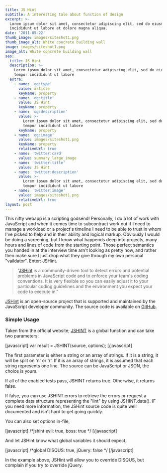 ```yaml
---
title: JS Hint
subtitle: A interesting tale about function of design
excerpt: >-
  Lorem ipsum dolor sit amet, consectetur adipiscing elit, sed do eiusmod tempor
  incididunt ut labore et dolore magna aliqua.
date: '2011-05-22'
thumb_image: images/siteshot1.png
thumb_image_alt: White concrete building wall
image: images/siteshot1.png
image_alt: White concrete building wall
seo:
  title: JS Hint
  description: >-
    Lorem ipsum dolor sit amet, consectetur adipiscing elit, sed do eiusmod
    tempor incididunt ut labore
  extra:
    - name: 'og:type'
      value: article
      keyName: property
    - name: 'og:title'
      value: JS Hint
      keyName: property
    - name: 'og:description'
      value: >-
        Lorem ipsum dolor sit amet, consectetur adipiscing elit, sed do eiusmod
        tempor incididunt ut labore
      keyName: property
    - name: 'og:image'
      value: images/siteshot1.png
      keyName: property
      relativeUrl: true
    - name: 'twitter:card'
      value: summary_large_image
    - name: 'twitter:title'
      value: JS Hint
    - name: 'twitter:description'
      value: >-
        Lorem ipsum dolor sit amet, consectetur adipiscing elit, sed do eiusmod
        tempor incididunt ut labore
    - name: 'twitter:image'
      value: images/siteshot1.png
      relativeUrl: true
layout: post
---
```


This nifty webapp is a scripting godsend! Personally, I do a lot of work with JavaScript and when it comes time to subcontract work out if I need to manage a workload or a project's timeline I need to be able to trust in whom I've picked to help and in their ability and logical markup. Obviously I would be doing a screening, but I know what happends deep into projects, many hours and lines of code from the starting point. Those perfect semantics you handed in at the interview time arn't looking as pretty now, and rather then make sure I just drop what they give through my own personal "vaildator". Enter: JSHint.

> "[JSHint](http://jshint.com) is a community-driven tool to detect errors and potential problems in JavaScript code and to enforce your team's coding conventions. It is very flexible so you can easily adjust it to your particular coding guidelines and the environment you expect your code to execute in."

[JSHint](http://jshint.com) is an open-source project that is supported and maintained by the JavaScript developer community. The source code is available on [GitHub](http://github.com/jshint/jshint/).

[](http://jshint.com)

### Simple Usage

Taken from the official website; [JSHINT](http://jshint.com) is a global function and can take two parameters:

\[javascript\] var result = JSHINT(source, options); \[/javascript\]

The first parameter is either a string or an array of strings. If it is a string, it will be split on 'n' or 'r'. If it is an array of strings, it is assumed that each string represents one line. The source can be JavaScript or JSON, the choice is yours.

If all of the enabled tests pass, JSHINT returns true. Otherwise, it returns false.

If false, you can use JSHINT.errors to retrieve the errors or request a complete data structure representing the "lint" by using JSHINT.data(). IF you need more information, the JSHint source code is quite well documented and isn't hard to get going quickly.

You can also set options in-file,

\[javascript\] /\*jshint evil: true, boss: true \*/ \[/javascript\]

And let JSHint know what global variables it should expect,

\[javascript\] /\*global DISQUS: true, jQuery: false \*/ \[/javascript\]

In the example above, JSHint will allow you to override DISQUS, but complain if you try to override jQuery.
